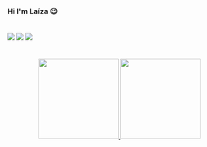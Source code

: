 ### Hi I'm Laíza 😉
#

<div> 
  <a href="https://instagram.com/laiza.dev" target="_blank"><img src="https://img.shields.io/badge/-Instagram-%23E4405F?style=for-the-badge&logo=instagram&logoColor=white" target="_blank"></a>
  <a href = "mailto:laizabaptista@gmail.com"><img src="https://img.shields.io/badge/-Gmail-%23333?style=for-the-badge&logo=gmail&logoColor=white" target="_blank"></a>
  <a href="https://www.linkedin.com/in/laizamoreira" target="_blank"><img src="https://img.shields.io/badge/-LinkedIn-%230077B5?style=for-the-badge&logo=linkedin&logoColor=white" target="_blank"></a> 

</div>

#

<div align="center">
  <a href="https://github.com/laizabaptista">
  <img height="180em" src="https://github-readme-stats.vercel.app/api?username=laizabaptista&show_icons=true&theme=dracula&include_all_commits=true&count_private=true"/>
  <img height="180em" src="https://github-readme-stats.vercel.app/api/top-langs/?username=laizabaptista&layout=compact&langs_count=7&theme=dracula"/>
</div>
 
 ## 
  
